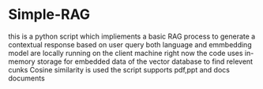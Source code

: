 # Simple-RAG
this is a python script which impliements a basic RAG process to generate a contextual response based on user query 
both language and emmbedding model are locally running on the client machine 
right now the code uses in-memory storage for embedded data of the vector database
to find relevent cunks Cosine similarity is used
the script supports pdf,ppt and docs documents 

